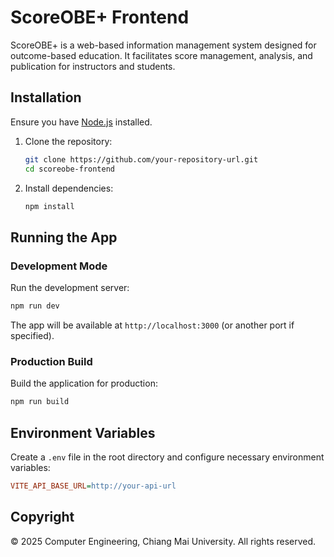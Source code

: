 # ScoreOBE+ Frontend

ScoreOBE+ is a web-based information management system designed for outcome-based education. It facilitates score management, analysis, and publication for instructors and students.

## Installation

Ensure you have [Node.js](https://nodejs.org/) installed.

1. Clone the repository:
   ```bash
   git clone https://github.com/your-repository-url.git
   cd scoreobe-frontend
   ```

2. Install dependencies:
   ```bash
   npm install
   ```

## Running the App

### Development Mode

Run the development server:
   ```bash
   npm run dev
   ```

The app will be available at `http://localhost:3000` (or another port if specified).

### Production Build

Build the application for production:
   ```bash
   npm run build
   ```

## Environment Variables

Create a `.env` file in the root directory and configure necessary environment variables:
   ```ini
   VITE_API_BASE_URL=http://your-api-url
   ```

## Copyright
© 2025 Computer Engineering, Chiang Mai University. All rights reserved.

